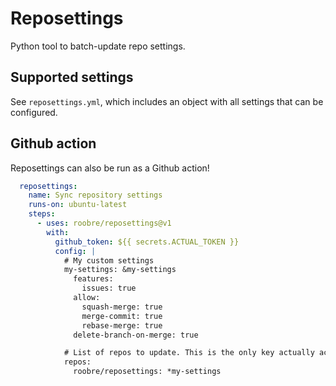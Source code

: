 # Reposettings

Python tool to batch-update repo settings.

## Supported settings

See `reposettings.yml`, which includes an object with all settings that can be configured.

## Github action

Reposettings can also be run as a Github action!

```yaml
  reposettings:
    name: Sync repository settings
    runs-on: ubuntu-latest
    steps:
      - uses: roobre/reposettings@v1
        with:
          github_token: ${{ secrets.ACTUAL_TOKEN }}
          config: |
            # My custom settings
            my-settings: &my-settings
              features:
                issues: true
              allow:
                squash-merge: true
                merge-commit: true
                rebase-merge: true
              delete-branch-on-merge: true

            # List of repos to update. This is the only key actually accessed by reposettings
            repos:
              roobre/reposettings: *my-settings
```
